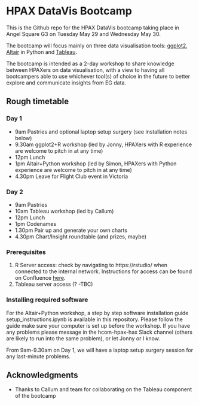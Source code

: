 # HPAX DataVis Bootcamp

This is the Github repo for the HPAX DataVis bootcamp taking place in Angel Square G3 on Tuesday May 29 and Wednesday May 30. 

The bootcamp will focus mainly on three data visualisation tools: [ggplot2](https://ggplot2.tidyverse.org/), [Altair](https://altair-viz.github.io/index.html) in Python and [Tableau](https://www.tableau.com/en-gb).

The bootcamp is intended as a 2-day workshop to share knowledge between HPAXers on data visualisation, with a view to having all bootcampers able to use whichever tool(s) of choice in the future to better explore and communicate insights from EG data.

## Rough timetable

### Day 1

* 9am Pastries and optional laptop setup surgery (see installation notes below)
* 9.30am ggplot2+R workshop (led by Jonny, HPAXers with R experience are welcome to pitch in at any time)
* 12pm Lunch
* 1pm Altair+Python workshop (led by Simon, HPAXers with Python experience are welcome to pitch in at any time)
* 4.30pm Leave for Flight Club event in Victoria 

### Day 2

* 9am Pastries
* 10am Tableau workshop (led by Callum)
* 12pm Lunch
* 1pm Codenames
* 1.30pm Pair up and generate your own charts
* 4.30pm Chart/Insight roundtable (and prizes, maybe)

### Prerequisites

1. R Server access: check by navigating to https://rstudio/ when connected to the internal network. Instructions for access can be found on Confluence [here](https://confluence.expedia.biz/display/APO/R+Server+-+Advanced+Analytics+Platform).
2. Tableau server access (? -TBC)

### Installing required software

For the Altair+Python workshop, a step by step software installation guide setup_instructions.ipynb is available in this repository. Please follow the guide make sure your computer is set up before the workshop. If you have any problems please message in the hcom-hpax-hax Slack channel (others are likely to run into the same problem), or let Jonny or I know.

From 9am-9.30am on Day 1, we will have a laptop setup surgery session for any last-minute problems.

## Acknowledgments

* Thanks to Callum and team for collaborating on the Tableau component of the bootcamp
